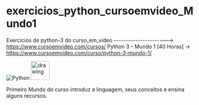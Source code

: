 # exercicios_python_cursoemvideo_Mundo1
Exercícios de python-3 do curso_em_vídeo ---------------------->  https://www.cursoemvideo.com/cursos/ 
Python 3 - Mundo 1 [40 Horas] ->  https://www.cursoemvideo.com/curso/python-3-mundo-1/

![Python](https://img.shields.io/badge/Python-3776AB?style=flat-square&logo=Python&logoColor=white)
<img src="https://github.com/amandewatnitrr/amandewatnitrr/blob/main/imgs/python-5.svg" alt="drawing" width="50"/>

Primeiro Mundo do curso introduz a linguagem, seus conceitos e ensina alguns recursos.
